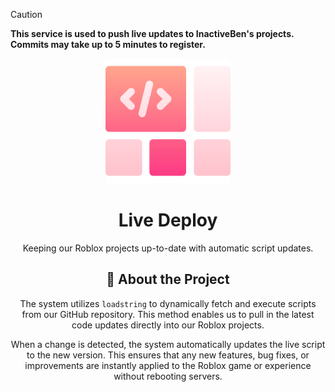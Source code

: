 > [!CAUTION]
> **This service is used to push live updates to InactiveBen's projects. Commits may take up to 5 minutes to register.**
> <div>

<div align="center">

  <img src="assets/logo.png" alt="logo" width="200" height="auto" />
  <h1>Live Deploy</h1>
  
  <p>
    Keeping our Roblox projects up-to-date with automatic script updates.
  </p>

<!-- About the Project -->
## :star2: About the Project
The system utilizes `loadstring` to dynamically fetch and execute scripts from our GitHub repository. This method enables us to pull in the latest code updates directly into our Roblox projects.

When a change is detected, the system automatically updates the live script to the new version. This ensures that any new features, bug fixes, or improvements are instantly applied to the Roblox game or experience without rebooting servers.
